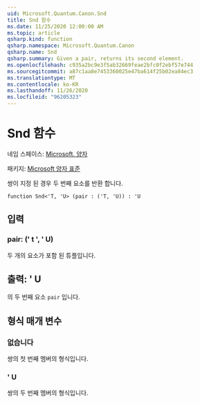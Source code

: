 ```yaml
---
uid: Microsoft.Quantum.Canon.Snd
title: Snd 함수
ms.date: 11/25/2020 12:00:00 AM
ms.topic: article
qsharp.kind: function
qsharp.namespace: Microsoft.Quantum.Canon
qsharp.name: Snd
qsharp.summary: Given a pair, returns its second element.
ms.openlocfilehash: c935a2bc9e3f5ab32669feae2bfc0f2ebf57e744
ms.sourcegitcommit: a87c1aa8e7453360025e47ba614f25b02ea84ec3
ms.translationtype: MT
ms.contentlocale: ko-KR
ms.lasthandoff: 11/26/2020
ms.locfileid: "96205323"
---
```

# <a name="snd-function"></a>Snd 함수

네임 스페이스: [Microsoft. 양자](xref:Microsoft.Quantum.Canon)

패키지: [Microsoft 양자 표준](https://nuget.org/packages/Microsoft.Quantum.Standard)


쌍이 지정 된 경우 두 번째 요소를 반환 합니다.

```qsharp
function Snd<'T, 'U> (pair : ('T, 'U)) : 'U
```


## <a name="input"></a>입력

### <a name="pair--tu"></a>pair: (' t ', ' U)

두 개의 요소가 포함 된 튜플입니다.



## <a name="output--u"></a>출력: ' U

의 두 번째 요소 `pair` 입니다.

## <a name="type-parameters"></a>형식 매개 변수

### <a name="t"></a>없습니다

쌍의 첫 번째 멤버의 형식입니다.
### <a name="u"></a>' U

쌍의 두 번째 멤버의 형식입니다.